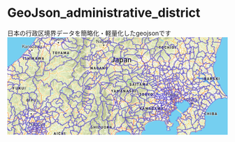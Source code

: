 # GeoJson_administrative_district
 日本の行政区境界データを簡略化・軽量化したgeojsonです
![img.png](https://github.com/misawa2048/GeoJson_administrative_district/blob/master/ss_japan.png)
